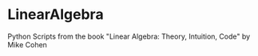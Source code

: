 # LinearAlgebra
Python Scripts from the book "Linear Algebra: Theory, Intuition, Code" by Mike Cohen
